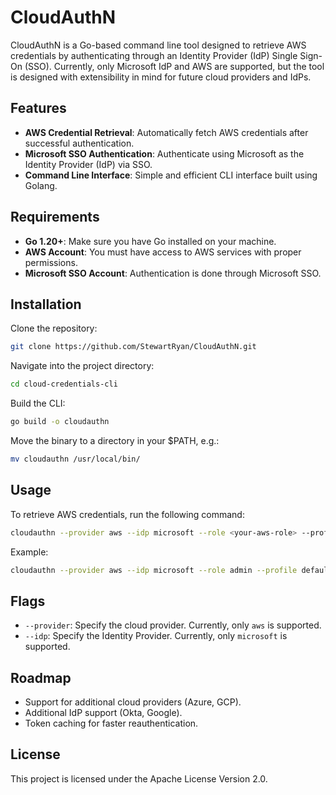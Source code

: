 # CloudAuthN

CloudAuthN is a Go-based command line tool designed to retrieve AWS credentials by authenticating through an Identity Provider (IdP) Single Sign-On (SSO). Currently, only Microsoft IdP and AWS are supported, but the tool is designed with extensibility in mind for future cloud providers and IdPs.

## Features

- **AWS Credential Retrieval**: Automatically fetch AWS credentials after successful authentication.
- **Microsoft SSO Authentication**: Authenticate using Microsoft as the Identity Provider (IdP) via SSO.
- **Command Line Interface**: Simple and efficient CLI interface built using Golang.

## Requirements

- **Go 1.20+**: Make sure you have Go installed on your machine.
- **AWS Account**: You must have access to AWS services with proper permissions.
- **Microsoft SSO Account**: Authentication is done through Microsoft SSO.

## Installation

Clone the repository:
```bash
git clone https://github.com/StewartRyan/CloudAuthN.git
```

Navigate into the project directory:
```bash
cd cloud-credentials-cli
```

Build the CLI:
```bash
go build -o cloudauthn
```

Move the binary to a directory in your $PATH, e.g.:
```bash
mv cloudauthn /usr/local/bin/
```

## Usage

To retrieve AWS credentials, run the following command:

```bash
cloudauthn --provider aws --idp microsoft --role <your-aws-role> --profile <aws-profile-name>
```

Example:

```bash
cloudauthn --provider aws --idp microsoft --role admin --profile default
```

## Flags

- `--provider`: Specify the cloud provider. Currently, only `aws` is supported.
- `--idp`: Specify the Identity Provider. Currently, only `microsoft` is supported.

## Roadmap

- Support for additional cloud providers (Azure, GCP).
- Additional IdP support (Okta, Google).
- Token caching for faster reauthentication.

## License

This project is licensed under the Apache License Version 2.0.